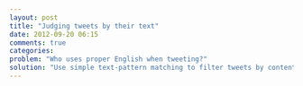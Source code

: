```yaml
---
layout: post
title: "Judging tweets by their text"
date: 2012-09-20 06:15
comments: true
categories: 
problem: "Who uses proper English when tweeting?"
solution: "Use simple text-pattern matching to filter tweets by content."
---
```


